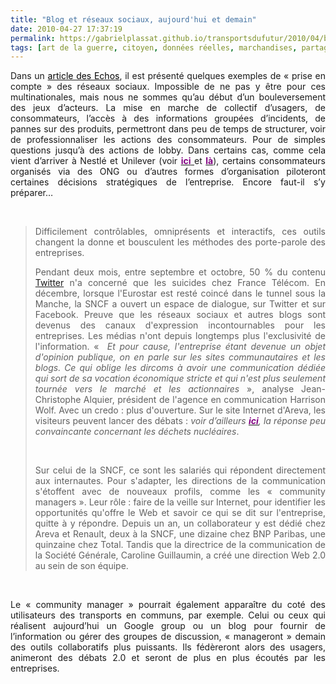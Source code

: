 ```yaml
---
title: "Blog et réseaux sociaux, aujourd'hui et demain"
date: 2010-04-27 17:37:19
permalink: https://gabrielplassat.github.io/transportsdufutur/2010/04/blog-et-reseaux-sociaux-aujourdhui-et-demain.html
tags: [art de la guerre, citoyen, données réelles, marchandises, partage de données, transition générationnelle, twitter]
---
```


<p align="justify" class="Titre23"><span style="font-weight: normal">Dans un <a href="http://www.lesechos.fr/journal20100427/lec1_dossier_management/020478509579.htm?xtor=EPR-1007-%5bAlerteTousLesTitres%5d-20100427?xtor=ADI-3214" target="_blank"><font color="#000000">article des Echos</font></a>, il est présenté quelques exemples de « prise en compte » des réseaux sociaux. Impossible de ne pas y être pour ces multinationales, mais nous ne sommes qu’au début d’un bouleversement des jeux d’acteurs. La mise en marche de collectif d’usagers, de consommateurs, l’accès à des informations groupées d’incidents, de pannes sur des produits, permettront dans peu de temps de structurer, voir de professionnaliser les actions des consommateurs. Pour de simples questions jusqu’à des actions de lobby. Dans certains cas, comme cela vient d’arriver à Nestlé et Unilever (voir </span><span><a href="http://fr.readwriteweb.com/2010/03/30/a-la-une/greenpeace-nestl-sur-facebook-lart-de-guerre/"><font color="#800080"><strong>ici</strong><span style="font-weight: normal"> </span></font></a></span><span style="font-weight: normal">et </span><span><a href="http://www.greenpeace.org/international/press/releases/nestle-drives-rainforest-destr"><strong><font color="#800080">là</font></strong></a></span><span style="font-weight: normal">), certains consommateurs organisés via des ONG ou d’autres formes d’organisation piloteront certaines décisions stratégiques de l’entreprise. Encore faut-il s’y préparer…</span></p> <p align="justify" class="Titre23"><span style="font-weight: normal">  </span></p>  <!--more-->  <blockquote> <p align="justify" class="Titre23"><span style="font-weight: normal">Difficilement contrôlables, omniprésents et interactifs, ces outils changent la donne et bousculent les méthodes des porte-parole des entreprises.</span></p> <p align="justify" class="NormalWeb3"><span>Pendant deux mois, entre septembre et octobre, 50 % du contenu <a href="http://twitter.com/lesechosfr?xtor=SEC-3167" title="Twitter Les Echos"><span>Twitter</span></a> n'a concerné que les suicides chez France Télécom. En décembre, lorsque l'Eurostar est resté coincé dans le tunnel sous la Manche, la SNCF a ouvert un espace de dialogue, sur Twitter et sur Facebook. Preuve que les réseaux sociaux et autres blogs sont devenus des canaux d'expression incontournables pour les entreprises. Les médias n'ont depuis longtemps plus l'exclusivité de l'information. «  <em><span>Et pour cause, l'entreprise étant devenue un objet d'opinion publique, on en parle sur les sites communautaires et les blogs. Ce qui oblige les dircoms à avoir une communication dédiée qui sort de sa vocation économique stricte et qui n'est plus seulement tournée vers le marché et les actionnaires</span></em> », analyse Jean-Christophe Alquier, président de l'agence en communication Harrison Wolf. Avec un credo : plus d'ouverture. Sur le site Internet d'Areva, les visiteurs peuvent lancer des débats : <em>voir d’ailleurs <strong><a href="http://www.areva.com/ajaxpub/dialog/DetailQuestion.aspx?idQuestion=206"><font color="#800080">ici</font></a></strong>, la réponse peu convaincante concernant les déchets nucléaires</em>.</span></p> <p align="justify" class="NormalWeb3"><span> </span></p> <p align="justify" class="NormalWeb3"><span>Sur celui de la SNCF, ce sont les salariés qui répondent directement aux internautes. Pour s'adapter, les directions de la communication s'étoffent avec de nouveaux profils, comme les « community managers ». Leur rôle : faire de la veille sur Internet, pour identifier les opportunités qu'offre le Web et savoir ce qui se dit sur l'entreprise, quitte à y répondre. Depuis un an, un collaborateur y est dédié chez Areva et Renault, deux à la SNCF, une dizaine chez BNP Paribas, une quinzaine chez Total. Tandis que la directrice de la communication de la Société Générale, Caroline Guillaumin, a créé une direction Web 2.0 au sein de son équipe. </span></p></blockquote> <p align="justify" class="NormalWeb3"><span> </span></p> <p align="justify" class="NormalWeb3"><span>Le « community manager » pourrait également apparaître du coté des utilisateurs des transports en communs, par exemple. Celui ou ceux qui réalisent aujourd’hui un Google group ou un blog pour fournir de l’information ou gérer des groupes de discussion, « manageront » demain des outils collaboratifs plus puissants. Ils fédèreront alors des usagers, animeront des débats 2.0 et seront de plus en plus écoutés par les entreprises.</span></p>
